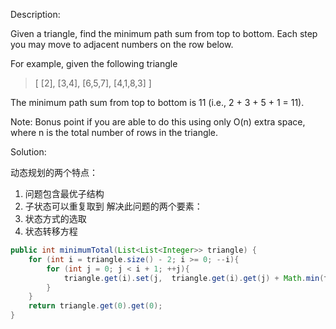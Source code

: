Description:

Given a triangle, find the minimum path sum from top to bottom. Each step you may move to adjacent numbers on the row below.

For example, given the following triangle
>[
     [2],
    [3,4],
   [6,5,7],
  [4,1,8,3]
]

The minimum path sum from top to bottom is 11 (i.e., 2 + 3 + 5 + 1 = 11).

Note:
Bonus point if you are able to do this using only O(n) extra space, where n is the total number of rows in the triangle.

Solution:

动态规划的两个特点：
1. 问题包含最优子结构
2. 子状态可以重复取到
解决此问题的两个要素：
1. 状态方式的选取
2. 状态转移方程

```java
public int minimumTotal(List<List<Integer>> triangle) {
    for (int i = triangle.size() - 2; i >= 0; --i){
        for (int j = 0; j < i + 1; ++j){
            triangle.get(i).set(j,  triangle.get(i).get(j) + Math.min(triangle.get(i+1).get(j), triangle.get(i+1).get(j+1)) );
        }
    }
    return triangle.get(0).get(0);
}
```
